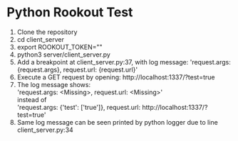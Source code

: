 # Python Rookout Test

1. Clone the repository
2. cd client_server
3. export ROOKOUT_TOKEN=""
4. python3 server/client_server.py
5. Add a breakpoint at client_server.py:37, with log message: 'request.args: {request.args}, request.url: {request.url}'
6. Execute a GET request by opening: http://localhost:1337/?test=true
7. The log message shows:  
'request.args: \<Missing>, request.url: \<Missing>'  
instead of  
'request.args: {'test': ['true']}, request.url: http://localhost:1337/?test=true'
8. Same log message can be seen printed by python logger due to line client_server.py:34